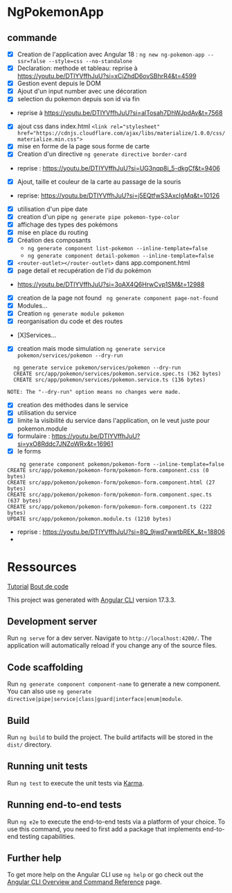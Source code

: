 # NgPokemonApp
## commande
- [X] Creation de l'application avec Angular 18 : `ng new ng-pokemon-app --ssr=false --style=css --no-standalone`
- [X] Declaration: methode et tableau: reprise à https://youtu.be/DTIYVffhJuU?si=xCiZhdD6ovSBhrR4&t=4599
- [X] Gestion event depuis le DOM
- [X] Ajout d'un input number avec une décoration
- [X] selection du pokemon depuis son id via fin
- reprise à https://youtu.be/DTIYVffhJuU?si=alTosah7DhWJpdAv&t=7568
- [X] ajout css dans index.html `<link rel="stylesheet" href="https://cdnjs.cloudflare.com/ajax/libs/materialize/1.0.0/css/materialize.min.css">`
- [X] mise en forme de la page sous forme de carte
- [X] Creation d'un directive `ng generate directive border-card`
- reprise : https://youtu.be/DTIYVffhJuU?si=UG3nqp8i_5-dkgCf&t=9406
- [X] Ajout, taille et couleur de la carte au passage de la souris
- reprise: https://youtu.be/DTIYVffhJuU?si=j5EQtfwS3AxcIgMq&t=10126
- [X] utilisation d'un pipe date
- [X] creation d'un pipe `ng generate pipe pokemon-type-color`
- [X] affichage des types des pokémons  
- [X] mise en place du routing
- [X] Création des composants
  - `ng generate component list-pokemon --inline-template=false`
  - `ng generate component detail-pokemon --inline-template=false`
- [X] `<router-outlet></router-outlet>` dans app.component.html
- [X] page detail et recupération de l'id du pokémon
- https://youtu.be/DTIYVffhJuU?si=3oAX4Q6HrwCvp1SM&t=12988
- [X] creation de la page not found ` ng generate component page-not-found`
- [X] Modules...
- [X] Creation `ng generate module pokemon`
- [X] reorganisation du code et des routes
- [X]Services...
- [X] creation mais mode simulation `ng generate service pokemon/services/pokemon --dry-run`
```
  ng generate service pokemon/services/pokemon --dry-run
  CREATE src/app/pokemon/services/pokemon.service.spec.ts (362 bytes)
  CREATE src/app/pokemon/services/pokemon.service.ts (136 bytes)

NOTE: The "--dry-run" option means no changes were made.
```
- [X] creation des méthodes dans le service
- [X] utilisation du service 
- [X] limite la visibilité du service dans l'application, on le veut juste pour pokemon.module
- [X] formulaire : https://youtu.be/DTIYVffhJuU?si=yxO8Rddc7JNZoWRx&t=16961
- [X] le forms
```
    ng generate component pokemon/pokemon-form --inline-template=false
CREATE src/app/pokemon/pokemon-form/pokemon-form.component.css (0 bytes)
CREATE src/app/pokemon/pokemon-form/pokemon-form.component.html (27 bytes)
CREATE src/app/pokemon/pokemon-form/pokemon-form.component.spec.ts (637 bytes)
CREATE src/app/pokemon/pokemon-form/pokemon-form.component.ts (222 bytes)
UPDATE src/app/pokemon/pokemon.module.ts (1210 bytes)

```
- reprise : https://youtu.be/DTIYVffhJuU?si=8Q_9jwd7wwtbREK_&t=18806
- 
# Ressources
[Tutorial](https://youtu.be/DTIYVffhJuU?si=-WpyvAcmFAx3_RMe)
[Bout de code](https://gist.github.com/codeursenior/2f52b496bf8be2f5e70a31ab69229174)

This project was generated with [Angular CLI](https://github.com/angular/angular-cli) version 17.3.3.

## Development server

Run `ng serve` for a dev server. Navigate to `http://localhost:4200/`. The application will automatically reload if you change any of the source files.

## Code scaffolding

Run `ng generate component component-name` to generate a new component. You can also use `ng generate directive|pipe|service|class|guard|interface|enum|module`.

## Build

Run `ng build` to build the project. The build artifacts will be stored in the `dist/` directory.

## Running unit tests

Run `ng test` to execute the unit tests via [Karma](https://karma-runner.github.io).

## Running end-to-end tests

Run `ng e2e` to execute the end-to-end tests via a platform of your choice. To use this command, you need to first add a package that implements end-to-end testing capabilities.

## Further help

To get more help on the Angular CLI use `ng help` or go check out the [Angular CLI Overview and Command Reference](https://angular.io/cli) page.
